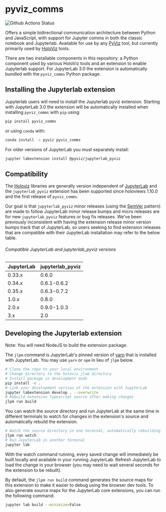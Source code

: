 # pyviz_comms

![Github Actions Status](https://github.com/holoviz/pyviz_comms/workflows/test/badge.svg)

Offers a simple bidirectional communication architecture between Python and JavaScript, 
with support for Jupyter comms in both the classic notebook and Jupyterlab.
Available for use by any [PyViz](https://pyviz.org) tool, but currently primarily used by
[HoloViz](https://holoviz.org) tools.

There are two installable components in this repository: a Python
component used by various HoloViz tools and an extension to enable
Jupyterlab support. For JupyterLab 3.0 the extension is automatically
bundled with the `pyviz_comms` Python package.

## Installing the Jupyterlab extension

Jupyterlab users will need to install the Jupyterlab pyviz extension. Starting with JupyterLab 3.0 the extension will be automatically installed when installing `pyviz_comms` with `pip` using:

```bash
pip install pyviz_comms
```

or using `conda` with:

```bash
conda install -c pyviz pyviz_comms
```

For older versions of JupyterLab you must separately install:

```bash
jupyter labextension install @pyviz/jupyterlab_pyviz
```

## Compatibility

The [Holoviz](https://github.com/holoviz/holoviz) libraries are generally version independent of
[JupyterLab](https://github.com/jupyterlab/jupyterlab) and the ``jupyterlab_pyviz`` extension
has been supported since holoviews 1.10.0 and the first release of ``pyviz_comms``.

Our goal is that ``jupyterlab_pyviz`` minor releases (using the [SemVer](https://semver.org/) pattern) are
made to follow JupyterLab minor release bumps and micro releases are for new ``jupyterlab_pyviz`` features
or bug fix releases. We've been previously inconsistent with having the extension release minor version bumps
track that of JupyterLab, so users seeking to find extension releases that are compatible with their JupyterLab
installation may refer to the below table.

###### Compatible JupyterLab and jupyterlab_pyviz versions

| JupyterLab    | jupyterlab_pyviz |
| ------------- | ---------------- |
| 0.33.x        | 0.6.0            |
| 0.34.x        | 0.6.1-0.6.2      |
| 0.35.x        | 0.6.3-0.7.2      |
| 1.0.x         | 0.8.0            |
| 2.0.x         | 0.9.0-1.0.3      |
| 3.x           | 2.0              |

## Developing the Jupyterlab extension

Note: You will need NodeJS to build the extension package.

The `jlpm` command is JupyterLab's pinned version of
[yarn](https://yarnpkg.com/) that is installed with JupyterLab. You may use
`yarn` or `npm` in lieu of `jlpm` below.

```bash
# Clone the repo to your local environment
# Change directory to the holoviz_jlab directory
# Install package in development mode
pip install -e .
# Link your development version of the extension with JupyterLab
jupyter labextension develop . --overwrite
# Rebuild extension Typescript source after making changes
jlpm run build
```

You can watch the source directory and run JupyterLab at the same time in different terminals to watch for changes in the extension's source and automatically rebuild the extension.

```bash
# Watch the source directory in one terminal, automatically rebuilding when needed
jlpm run watch
# Run JupyterLab in another terminal
jupyter lab
```

With the watch command running, every saved change will immediately be built locally and available in your running JupyterLab. Refresh JupyterLab to load the change in your browser (you may need to wait several seconds for the extension to be rebuilt).

By default, the `jlpm run build` command generates the source maps for this extension to make it easier to debug using the browser dev tools. To also generate source maps for the JupyterLab core extensions, you can run the following command:

```bash
jupyter lab build --minimize=False
```
